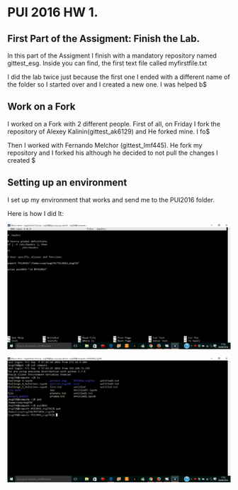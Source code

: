 # PUI 2016 HW 1.

## First Part of the Assigment: Finish the Lab.

In this part of the Assigment I finish with a mandatory repository named gittest_esg. Inside you can find, the first text file called myfirstfile.txt

I did the lab twice just because the first one I ended with a different name of the folder so I started over and I created a new one. I was helped b$


## Work on a Fork

I worked on a Fork with 2 different people. First of all, on Friday I fork the repository of Alexey Kalinin(gittest_ak6129) and He forked mine. I fo$

Then I worked with Fernando Melchor  (gittest_lmf445). He fork my repository and I forked his although he decided to not pull the changes I created $

## Setting up an environment

I set up my environment that works and send me to the PUI2016 folder.

Here is how I did It:

![alias](https://github.com/esanzglez/PUI2016_esg336/blob/master/HW1_esg336/alias.png "alias")

![second](https://github.com/esanzglez/PUI2016_esg336/blob/master/HW1_esg336/second.png "second")
